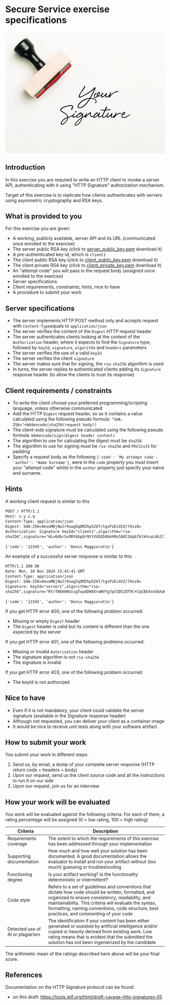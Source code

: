 # Secure Service exercise specifications

![](img/1.jpg)

## Introduction

In this exercise you are required to write an HTTP client to invoke a server API, authenticating with it using "HTTP Signature" authorization mechanism.

Target of this exercise is to replicate how clients authenticates with servers using asymmetric cryptography and RSA keys.

## What is provided to you

For this exercise you  are given:

- A working, publicly available, server API and its URL (communicated once enrolled to the exercise)
- The server public RSA key (click to [server_public_key.pem](server_public_key.pem) download it)
- A pre-authenticated key-id, which is `client1`
- The client public RSA key (click to [client_public_key.pem](client_public_key.pem) download it)
- The client private RSA key (click to [client_private_key.pem](client_private_key.pem) download it)
- An "attempt code" you will pass in the request body (assigned once enrolled to the exercise)
- Server specifications
- Client requirements, constraints, hints, nice to have
- A procedure to submit your work

## Server specifications

- The server implements HTTP POST method only and accepts request with `Content-Type`equals to `application/json`
- The server verifies the content of the `Digest` HTTP request header
- The server authenticates clients looking at the content of the `Authorization` header, where it expects to find the `Signature` type, followed by `keyId`, `signature`, `algorithm` and `headers` parameters
- The server verifies the use of a valid `keyId`
- The server verifies the client `signature`
- The server makes sure that for signing, the `rsa-sha256` algorithm is used
- In turns, the server replies to authenticated clients adding its `Signature` response header (to allow the clients to trust its response)

## Client requirements / constraints

- To write the client choose your preferred programming/scripting language, unless otherwise communicated
- Add the HTTP `Digest` request header, so as it contains a value calculated using the following pseudo formula: `"SHA-256="+b64encode(sha256(request body))`
- The client-side signature must be calculated using the following pseudo formula: `b64encode(sign(digest header content)`
- The algorithm to use for calculating the digest must be `sha256`
- The algorithm to use for signing must be `rsa-sha256` and `PKCS1v15` for padding
- Specify a request body as the following `{'code': 'My attempt code', 'author': 'Name Surname'}`, were in the `code` property you must insert your "attempt code" whilst in the `author` property just specify your name and surname.

## Hints

A working client request is similar to this

```
POST / HTTP/1.1
Host: x.y.z.q
Content-Type: application/json
Digest: SHA-256=4evwMDj9wJr9iwg5qOM2hp52bT/tgsPzEcXVZ/74sz8=
Authorization: Signature keyId="client1",algorithm="rsa-sha256",signature="HLv6dbrSxORYbGpDr9tYXVEQ58kkhMs5Q0I1Kpb7klkhsaLAh2l70aEKyD604RQviPimN9p/AA5FZQFL/vAquUe7LFHQLets/2ULuzHWqLzb9K1HHvL+UUshN4lr1bSYxmsYImQqS/J6Hr3NZ2ue1LowLnHZQCTrRJUuNlbRDUO9Ooi6n+lcRP5nx/UEwba4sYoAAi8Ftf9CDJZ4L2d4mlxZnWv2u6Asv45upnj0oKzntFmJR4wTLoZDETMoEXtHQA9D1NfTNF9YEYu52juK7hL7AjiHfDKNm3jDx1tQNizS6T60TchBA4O0x8cb2OkCKYp1sHZJbSZ9SQdBsx79iw==",headers="digest"

{'code': '12345', 'author': 'Denis Maggiorotto'}
```

An example of a successful server response is similar to this

```
HTTP/1.1 200 OK
Date: Mon, 18 Nov 2024 13:43:41 GMT
Content-Type: application/json
Digest: SHA-256=4evwMDj9wJr9iwg5qOM2hp52bT/tgsPzEcXVZ/74sz8=
Signature: keyId="server1",algorithm="rsa-sha256",signature="RY/fW5KH0UvigTwyADH8XrwWVYg7pCGDS2QT9C+CqCBXXxnS6XaK8uCJYVcg4/baH4Z7DsPTcfFqOOw2OGk/NFOMpu1Box/lNst+VrQSEiLzejKnmE2WXv9V25O/fy7TZU0nThLN3sL33y8yWR44oSgF4wi52YAiNoFHNtOY/oIC164Od5gvO4ruhSHBwk6IbB8sEeRIuHjta2sV9pk9jWPmSGeZXJRmaufe0qOMUeej/z6zePNs1vYbRS4TXCWc7FecioIiMzTTdD1ebkieXNpIGwIgqld1j8ghynr0TonOyGRuk6j1mD9e0Np2v6NF4zawdaDyjb4NJw3ijfYyJA==",headers="digest"

{'code': '12345', 'author': 'Denis Maggiorotto'}
```

If you get HTTP error 400, one of the following problem occurred: 
- Missing or empty `Digest` header
- The `Digest` header is valid but its content is different than the one expected by the server

If you get HTTP error 401, one of the following problems occurred: 
- Missing or invalid `Autorization` header
- The signature algorithm is not `rsa-sha256`
- The signature is invalid

If you get HTTP error 403, one of the following problem occurred: 
- The keyId is not authorized

## Nice to have

- Even if it is not mandatory, your client could validate the server signature (available in the Signature response header)
- Although not requested, you can deliver your client as a container image 
- It would be nice to receive unit tests along with your software artifact 

## How to submit your work

You  submit your work in different steps:

1) Send us, by email, a dump of your complete server response (HTTP return code + headers + body)
2) Upon our request, send us the client source code and all the instructions to run it on our side
3) Upon our request, join us for an interview

## How your work will be evaluated

You work will be evaluated against the following criteria. For each of them, a rating percentage will be assigned (0 = low rating, 100 = high rating)

| Criteria  | Description | 
|---|---|
| Requirements coverage  | The extent to which the requirements of this exercise has been addressed through your implementation  | 
| Supporting documentation  | How much and how well your solution has been documented. A good documentation allows the evaluator to install and run your artifact without (too much) guessing or troubleshooting    |  
| Functioning degree   | Is your artifact working? Is the functionality deterministic or intermittent? |  
| Code style   | Refers to a set of guidelines and conventions that dictate how code should be written, formatted, and organized to ensure consistency, readability, and maintainability. This criteria will evaluate the syntax, formatting, naming conventions, code structure, best practices, and commenting of your code |   
| Detected use of AI or plagiarism   | The identification if your content has been either generated or assisted by artificial intelligence and/or copied or heavily derived from existing work. Low rating means that is evident that the submitted the solution has not been ingenierized by the candidate |   

The arithmetic mean of the ratings described here above will be your final score.

## References

Documentation on the HTTP Signature protocol can be found:

- on this draft: https://tools.ietf.org/html/draft-cavage-http-signatures-05